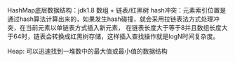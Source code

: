 HashMap底层数据结构：jdk1.8 数组 + 链表/红黑树
hash冲突：元素索引位置是通过hash算法计算出来的，如果发生hash碰撞，就会采用拉链表法方式处理冲突，在当前元素以单链表方式插入新元素，
在链表长度大于等于8并且数组长度大于64时，链表会转换成红黑树存储，这样插入查找操作就是logN时间复杂度。

Heap: 可以迅速找到一堆数中的最大值或最小值的数据结构